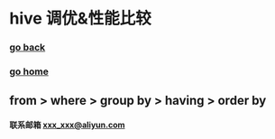 # hive 调优&性能比较
### [go back](/x2q/hive/hive)      
### [go home](/x2q)     
 
## from > where > group by > having > order by

       


#### 联系邮箱 xxx_xxx@aliyun.com


